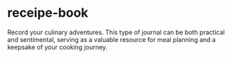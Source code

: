 # receipe-book
Record your culinary adventures.  This type of journal can be both practical and sentimental, serving as a valuable resource for meal planning and a keepsake of your cooking journey.
